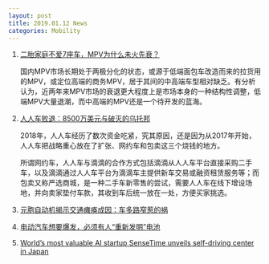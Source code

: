 ```yaml
---
layout: post
title: 2019.01.12 News
categories: Mobility
---
```


1. [二胎家庭不爱7座车，MPV为什么未火先衰？](https://www.huxiu.com/article/280765.html)

    国内MPV市场长期处于两极分化的状态，或源于低端面包车改造而来的拉货用的MPV，或定位高端的商务MPV，居于其间的中高端车型相对缺乏。有分析认为，近两年来MPV市场的衰退更大程度上是市场本身的一种结构性调整，低端MPV大量退潮，而中高端的MPV还是一个待开发的蓝海。

2. [人人车败退：8500万美元与破灭的乌托邦](https://www.huxiu.com/article/280807.html)

    2018年，人人车经历了数次资金吃紧，究其原因，还是因为从2017年开始，人人车把战略重心放在了扩张、网约车和包卖这三个烧钱的地方。

    所谓网约车，人人车与滴滴的合作方式包括滴滴从人人车平台直接采购二手车，以及滴滴通过人人车平台为滴滴车主提供新车交易或融资租赁服务等；而包卖又称严选商城，是一种二手车新零售的尝试，需要人人车在线下增设场地，并向卖家垫付车款，其收到车后统一放在一处，方便买家挑选。

3. [元胞自动机揭示交通瘫痪成因：车多路窄惹的祸](https://www.huxiu.com/article/280899.html)

4. [电动汽车想要爆发，必须有人“重新发明”电池](https://36kr.com/p/5171468.html)

5. [World’s most valuable AI startup SenseTime unveils self-driving center in Japan](https://techcrunch.com/2019/01/10/sensetime-self-driving-center-japan/)

